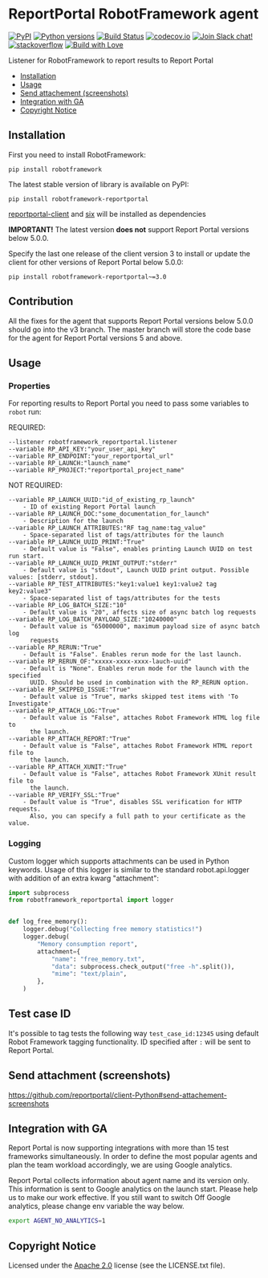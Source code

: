 # ReportPortal RobotFramework agent

[![PyPI](https://img.shields.io/pypi/v/robotframework-reportportal.svg?maxAge=259200)](https://pypi.python.org/pypi/robotframework-reportportal)
[![Python versions](https://img.shields.io/pypi/pyversions/robotframework-reportportal.svg)](https://pypi.org/project/robotframework-reportportal)
[![Build Status](https://github.com/reportportal/agent-Python-RobotFramework/actions/workflows/tests.yml/badge.svg)](https://github.com/reportportal/agent-Python-RobotFramework/actions/workflows/tests.yml)
[![codecov.io](https://codecov.io/gh/reportportal/agent-Python-RobotFramework/branch/master/graph/badge.svg)](https://codecov.io/gh/reportportal/agent-Python-RobotFramework)
[![Join Slack chat!](https://slack.epmrpp.reportportal.io/badge.svg)](https://slack.epmrpp.reportportal.io/)
[![stackoverflow](https://img.shields.io/badge/reportportal-stackoverflow-orange.svg?style=flat)](http://stackoverflow.com/questions/tagged/reportportal)
[![Build with Love](https://img.shields.io/badge/build%20with-❤%EF%B8%8F%E2%80%8D-lightgrey.svg)](http://reportportal.io?style=flat)

Listener for RobotFramework to report results to Report Portal

* [Installation](https://github.com/reportportal/agent-Python-RobotFramework#installation)
* [Usage](https://github.com/reportportal/agent-Python-RobotFramework#usage)
* [Send attachement (screenshots)](https://github.com/reportportal/agent-Python-RobotFramework#send-attachement-screenshots)
* [Integration with GA](https://github.com/reportportal/agent-Python-RobotFramework#integration-with-ga)
* [Copyright Notice](https://github.com/reportportal/agent-Python-RobotFramework#copyright-notice)

## Installation

First you need to install RobotFramework:

    pip install robotframework

The latest stable version of library is available on PyPI:

    pip install robotframework-reportportal

[reportportal-client](https://github.com/reportportal/client-Python)
and [six](https://pypi.org/project/six/) will be installed as dependencies

**IMPORTANT!**
The latest version **does not** support Report Portal versions below 5.0.0.

Specify the last one release of the client version 3 to install or update the
client for other versions of Report Portal below 5.0.0:

```
pip install robotframework-reportportal~=3.0
```

## Contribution

All the fixes for the agent that supports Report Portal versions below 5.0.0
should go into the v3 branch.
The master branch will store the code base for the agent for Report Portal
versions 5 and above.

## Usage

### Properties

For reporting results to Report Portal you need to pass some variables
to `robot` run:

REQUIRED:

```
--listener robotframework_reportportal.listener
--variable RP_API_KEY:"your_user_api_key"
--variable RP_ENDPOINT:"your_reportportal_url"
--variable RP_LAUNCH:"launch_name"
--variable RP_PROJECT:"reportportal_project_name"
```

NOT REQUIRED:

```
--variable RP_LAUNCH_UUID:"id_of_existing_rp_launch"
    - ID of existing Report Portal launch
--variable RP_LAUNCH_DOC:"some_documentation_for_launch"
    - Description for the launch
--variable RP_LAUNCH_ATTRIBUTES:"RF tag_name:tag_value"
    - Space-separated list of tags/attributes for the launch
--variable RP_LAUNCH_UUID_PRINT:"True"
    - Default value is "False", enables printing Launch UUID on test run start.
--variable RP_LAUNCH_UUID_PRINT_OUTPUT:"stderr"
    - Default value is "stdout", Launch UUID print output. Possible values: [stderr, stdout].
--variable RP_TEST_ATTRIBUTES:"key1:value1 key1:value2 tag key2:value3"
    - Space-separated list of tags/attributes for the tests
--variable RP_LOG_BATCH_SIZE:"10"
    - Default value is "20", affects size of async batch log requests
--variable RP_LOG_BATCH_PAYLOAD_SIZE:"10240000"
    - Default value is "65000000", maximum payload size of async batch log
      requests
--variable RP_RERUN:"True"
    - Default is "False". Enables rerun mode for the last launch.
--variable RP_RERUN_OF:"xxxxx-xxxx-xxxx-lauch-uuid"
    - Default is "None". Enables rerun mode for the launch with the specified
      UUID. Should be used in combination with the RP_RERUN option.
--variable RP_SKIPPED_ISSUE:"True"
    - Default value is "True", marks skipped test items with 'To Investigate'
--variable RP_ATTACH_LOG:"True"
    - Default value is "False", attaches Robot Framework HTML log file to
      the launch.
--variable RP_ATTACH_REPORT:"True"
    - Default value is "False", attaches Robot Framework HTML report file to
      the launch.
--variable RP_ATTACH_XUNIT:"True"
    - Default value is "False", attaches Robot Framework XUnit result file to
      the launch.
--variable RP_VERIFY_SSL:"True"
    - Default value is "True", disables SSL verification for HTTP requests.
      Also, you can specify a full path to your certificate as the value.
```

### Logging

Custom logger which supports attachments can be used in Python keywords.
Usage of this logger is similar to the standard robot.api.logger with addition
of an extra kwarg "attachment":

```python
import subprocess
from robotframework_reportportal import logger


def log_free_memory():
    logger.debug("Collecting free memory statistics!")
    logger.debug(
        "Memory consumption report",
        attachment={
            "name": "free_memory.txt",
            "data": subprocess.check_output("free -h".split()),
            "mime": "text/plain",
        },
    )
```

## Test case ID

It's possible to tag tests the following way `test_case_id:12345` using default
Robot Framework tagging functionality. ID specified after `:` will be sent to
Report Portal.

## Send attachment (screenshots)

https://github.com/reportportal/client-Python#send-attachement-screenshots

## Integration with GA

Report Portal is now supporting integrations with more than 15 test frameworks
simultaneously. In order to define the most popular agents and plan the team
workload accordingly, we are using Google analytics.

Report Portal collects information about agent name and its version only. This
information is sent to Google analytics on the launch start. Please help us to
make our work effective.
If you still want to switch Off Google analytics, please change env variable
the way below.

```bash
export AGENT_NO_ANALYTICS=1
```

## Copyright Notice

Licensed under the [Apache 2.0](https://www.apache.org/licenses/LICENSE-2.0)
license (see the LICENSE.txt file).

